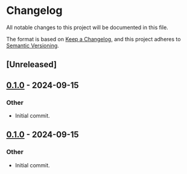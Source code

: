 # Changelog
All notable changes to this project will be documented in this file.

The format is based on [Keep a Changelog](https://keepachangelog.com/en/1.0.0/),
and this project adheres to [Semantic Versioning](https://semver.org/spec/v2.0.0.html).

## [Unreleased]

## [0.1.0](https://github.com/fermah-xyz/seek/releases/tag/fermah-telemetry-v0.1.0) - 2024-09-15

### Other

- Initial commit.

## [0.1.0](https://github.com/fermah-xyz/seek/releases/tag/fermah-telemetry-v0.1.0) - 2024-09-15

### Other
- Initial commit.
